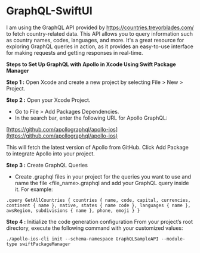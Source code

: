 # GraphQL-SwiftUI

I am using the GraphQL API provided by https://countries.trevorblades.com/ to fetch country-related data. This API allows you to query information such as country names, codes, languages, and more. It's a great resource for exploring GraphQL queries in action, as it provides an easy-to-use interface for making requests and getting responses in real-time.

**Steps to Set Up GraphQL with Apollo in Xcode Using Swift Package Manager**


**Step 1 :** Open Xcode and create a new project by selecting File > New > Project.

**Step 2 :** Open your Xcode Project.
- Go to File > Add Packages Dependencies.
- In the search bar, enter the following URL for Apollo GraphQL:
  
[https://github.com/apollographql/apollo-ios](https://github.com/apollographql/apollo-ios)

This will fetch the latest version of Apollo from GitHub. Click Add Package to integrate Apollo into your project.

**Step 3 :** Create GraphQL Queries
- Create .graphql files in your project for the queries you want to use and name the file <file_name>.graphql and add your GraphQL query inside it. For example:

`.query GetAllCountries {
      countries {
            name,
            code,
            capital,
            currencies,
            continent {
              name
            },
            native,
            states {
                name
              code
            },
            languages {
              name
            },
            awsRegion,
            subdivisions {
              name
            },
            phone,
            emoji
      }
}`


**Step 4 :** Initialize the code generation configuration
From your project’s root directory, execute the following command with your customized values:

`./apollo-ios-cli init --schema-namespace GraphQLSampleAPI --module-type swiftPackageManager`

